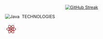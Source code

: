 <p align="center">
<a href="https://git.io/streak-stats"><img src="https://streak-stats.demolab.com?user=Snoopyrawr&theme=shadow-red&border_radius=10&date_format=%5BY%20%5DM%20j" alt="GitHub Streak" /></a>
</p>

<img src="" title="Tools" alt="Java" width="20" height="20"/>&nbsp; TECHNOLOGIES

<p>
  <img src="https://github.com/Snoopyrawr/Snoopyrawr/blob/main/react.png" title="Java" alt="Java" width="40" height="40"/>&nbsp;
</p>
